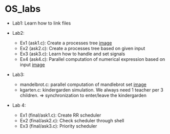 # OS_labs

* Lab1: Learn how to link files 

* Lab2:
  * Ex1 (ask1.c): Create a processes tree [image](https://user-images.githubusercontent.com/59019434/169231627-fb54c14b-4423-4049-951f-de880e670b55.png)
  * Ex2 (ask2.c): Create a processes tree based on given input 
  * Ex3 (ask3.c): Learn how to handle and set signals
  * Ex4 (ask4.c): Parallel computation of numerical expression based on input [image](https://user-images.githubusercontent.com/59019434/169231901-1acd9919-dec7-4e74-af65-cb69218d2931.png)

* Lab3:
  * mandelbrot.c: parallel computation of mandlebrot set [image](https://user-images.githubusercontent.com/59019434/169233868-e633dc34-d1e7-4f42-9bd3-b69bbdca2239.png)
  * kgarten.c: kindergarden simulation. We always need 1 teacher per 3 children. => synchronization to enter/leave the kindergarden

* Lab 4:
  * Ex1 (final/ask1.c): Create RR scheduler
  * Ex2 (final/ask2.c): Check scheduler through shell 
  * Ex3 (final/ask3.c): Priority scheduler




